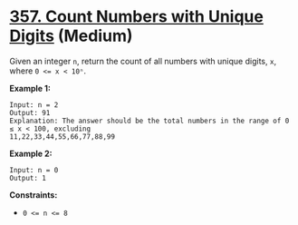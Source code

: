 # [357. Count Numbers with Unique Digits][link] (Medium)

[link]: https://leetcode.com/problems/count-numbers-with-unique-digits/

Given an integer `n`, return the count of all numbers with unique digits, `x`, where `0 <= x < 10ⁿ`.

**Example 1:**

```
Input: n = 2
Output: 91
Explanation: The answer should be the total numbers in the range of 0 ≤ x < 100, excluding
11,22,33,44,55,66,77,88,99
```

**Example 2:**

```
Input: n = 0
Output: 1
```

**Constraints:**

- `0 <= n <= 8`

